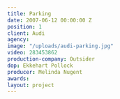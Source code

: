 ```yaml
---
title: Parking
date: 2007-06-12 00:00:00 Z
position: 1
client: Audi
agency:
image: "/uploads/audi-parking.jpg"
video: 283453862
production-company: Outsider
dop: Ekkehart Pollock
producer: Melinda Nugent
awards:
layout: project
---
```


